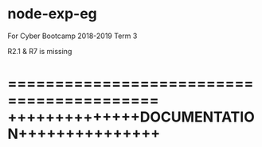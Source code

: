 # node-exp-eg
For Cyber Bootcamp 2018-2019 Term 3

R2.1 & R7 is missing

==========================================
++++++++++++++DOCUMENTATION+++++++++++++++
==========================================
